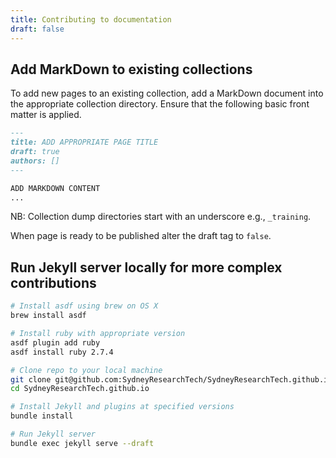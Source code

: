 ```yaml
---
title: Contributing to documentation
draft: false
---
```


## Add MarkDown to existing collections

To add new pages to an existing collection, add a MarkDown document into the appropriate collection directory. Ensure that the following basic front matter is applied.

```MarkDown
---
title: ADD APPROPRIATE PAGE TITLE
draft: true
authors: []
---

ADD MARKDOWN CONTENT
...

```

NB: Collection dump directories start with an underscore e.g., `_training`.

When page is ready to be published alter the draft tag to `false`.

## Run Jekyll server locally for more complex contributions

```bash
# Install asdf using brew on OS X
brew install asdf

# Install ruby with appropriate version
asdf plugin add ruby
asdf install ruby 2.7.4

# Clone repo to your local machine
git clone git@github.com:SydneyResearchTech/SydneyResearchTech.github.io.git
cd SydneyResearchTech.github.io

# Install Jekyll and plugins at specified versions
bundle install

# Run Jekyll server
bundle exec jekyll serve --draft
```
